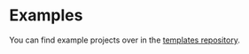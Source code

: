 # Examples
You can find example projects over in the [templates repository](https://github.com/foldsh/templates).

